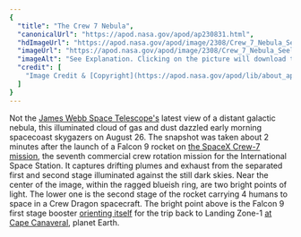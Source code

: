 ```yaml
---
{
  "title": "The Crew 7 Nebula",
  "canonicalUrl": "https://apod.nasa.gov/apod/ap230831.html",
  "hdImageUrl": "https://apod.nasa.gov/apod/image/2308/Crew_7_Nebula_Seeley-1.jpg",
  "imageUrl": "https://apod.nasa.gov/apod/image/2308/Crew_7_Nebula_Seeley-1_1024.jpg",
  "imageAlt": "See Explanation. Clicking on the picture will download the highest resolution version available.",
  "credit": [
    "Image Credit & [Copyright](https://apod.nasa.gov/apod/lib/about_apod.html#srapply): [Michael Seeley](http://www.mseeley.net/)"
  ]
}
---
```


Not the [James Webb Space Telescope's](https://apod.nasa.gov/apod/ap230713.html) latest view of a distant galactic nebula, this illuminated cloud of gas and dust dazzled early morning spacecoast skygazers on August 26. The snapshot was taken about 2 minutes after the launch of a Falcon 9 rocket on [the SpaceX Crew-7 mission](https://www.nasa.gov/press-release/nasa-s-spacex-crew-7-launches-to-international-space-station), the seventh commercial crew rotation mission for the International Space Station. It captures drifting plumes and exhaust from the separated first and second stage illuminated against the still dark skies. Near the center of the image, within the ragged blueish ring, are two bright points of light. The lower one is the second stage of the rocket carrying 4 humans to space in a Crew Dragon spacecraft. The bright point above is the Falcon 9 first stage booster [orienting itself](https://apod.nasa.gov/apod/ap200312.html) for the trip back to Landing Zone-1 [at Cape Canaveral](https://apod.nasa.gov/apod/ap230803.html), planet Earth.
